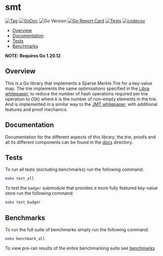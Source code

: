 # smt

[![Tag](https://img.shields.io/github/v/tag/pokt-network/smt.svg?sort=semver)](https://img.shields.io/github/v/tag/pokt-network/smt.svg?sort=semver)
[![GoDoc](https://godoc.org/github.com/pokt-network/smt?status.svg)](https://godoc.org/github.com/pokt-network/smt)
![Go Version](https://img.shields.io/github/go-mod/go-version/pokt-network/smt)
[![Go Report Card](https://goreportcard.com/badge/github.com/pokt-network/smt)](https://goreportcard.com/report/github.com/pokt-network/smt)
[![Tests](https://github.com/pokt-network/smt/actions/workflows/test.yml/badge.svg)](https://github.com/pokt-network/smt/actions/workflows/test.yml)
[![codecov](https://codecov.io/gh/pokt-network/smt/branch/main/graph/badge.svg)](https://codecov.io/gh/pokt-network/smt)

<!-- toc -->

- [Overview](#overview)
- [Documentation](#documentation)
- [Tests](#tests)
- [Benchmarks](#benchmarks)

<!-- tocstop -->

**NOTE: Requires Go 1.20.12**

## Overview

This is a Go library that implements a Sparse Merkle Trie for a key-value map.
The trie implements the same optimisations specified in the [Libra whitepaper],
to reduce the number of hash operations required per trie operation to $O(k)$
where $k$ is the number of non-empty elements in the trie. And is implemented
in a similar way to the [JMT whitepaper], with additional features and proof
mechanics.

## Documentation

Documentation for the different aspects of this library, the trie, proofs and
all its different components can be found in the [docs](./docs/) directory.

## Tests

To run all tests (excluding benchmarks) run the following command:

```sh
make test_all
```

To test the `badger` submodule that provides a more fully featured key-value
store run the following command:

```sh
make test_badger
```

## Benchmarks

To run the full suite of benchmarks simply run the following command:

```sh
make benchmark_all
```

To view pre-ran results of the entire benchmarking suite see
[benchmarks](./docs/benchmarks.md)

[jmt whitepaper]: https://developers.diem.com/papers/jellyfish-merkle-tree/2021-01-14.pdf
[libra whitepaper]: https://diem-developers-components.netlify.app/papers/the-diem-blockchain/2020-05-26.pdf
